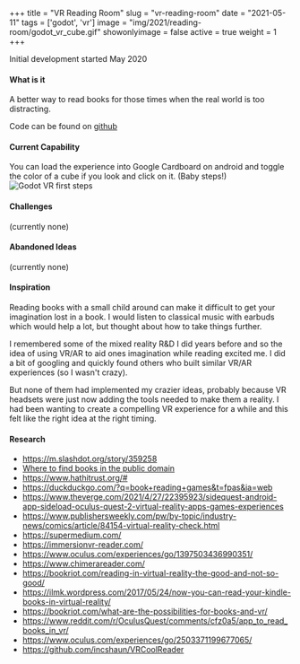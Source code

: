 +++
title = "VR Reading Room"
slug = "vr-reading-room"
date = "2021-05-11"
tags = ['godot', 'vr']
image = "img/2021/reading-room/godot_vr_cube.gif"
showonlyimage = false
active = true
weight = 1
+++

Initial development started May 2020
<!--more-->

#### What is it

A better way to read books for those times when the real world is too distracting.

Code can be found on [github](https://github.com/oudeismetis/reading-room)

#### Current Capability

You can load the experience into Google Cardboard on android and toggle the color of a cube if you look and click on it.
(Baby steps!)
![Godot VR first steps](/img/2021/reading-room/godot_vr_cube.gif)

#### Challenges
(currently none)

#### Abandoned Ideas
(currently none)

#### Inspiration

Reading books with a small child around can make it difficult to get your imagination lost in a book. I would listen to classical
music with earbuds which would help a lot, but thought about how to take things further.

I remembered some of the mixed reality R&D I did years before and so the idea of using VR/AR to aid ones imagination while 
reading excited me. I did a bit of googling and quickly found others who built similar VR/AR experiences (so I wasn't crazy). 

But none of them had implemented my crazier ideas, probably because VR headsets were just now adding the tools needed to make 
them a reality. I had been wanting to create a compelling VR experience for a while and this felt like the right idea at the 
right timing.

#### Research
* https://m.slashdot.org/story/359258
* [Where to find books in the public domain](https://www.vice.com/en/article/kz4e3e/millions-of-books-are-secretly-in-the-public-domain-you-can-download-them-free)
* https://www.hathitrust.org/#
* https://duckduckgo.com/?q=book+reading+games&t=fpas&ia=web
* https://www.theverge.com/2021/4/27/22395923/sidequest-android-app-sideload-oculus-quest-2-virtual-reality-apps-games-experiences
* https://www.publishersweekly.com/pw/by-topic/industry-news/comics/article/84154-virtual-reality-check.html
* https://supermedium.com/
* https://immersionvr-reader.com/
* https://www.oculus.com/experiences/go/1397503436990351/
* https://www.chimerareader.com/
* https://bookriot.com/reading-in-virtual-reality-the-good-and-not-so-good/
* https://ilmk.wordpress.com/2017/05/24/now-you-can-read-your-kindle-books-in-virtual-reality/
* https://bookriot.com/what-are-the-possibilities-for-books-and-vr/
* https://www.reddit.com/r/OculusQuest/comments/cfz0a5/app_to_read_books_in_vr/
* https://www.oculus.com/experiences/go/2503371199677065/
* https://github.com/incshaun/VRCoolReader

